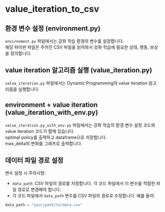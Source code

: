 # value_iteration_to_csv

## 환경 변수 설정 (environment.py)

`environment.py` 파일에서는 강화 학습 환경의 변수를 설정합니다. <br>
해당 파이썬 파일은 주어진 CSV 파일을 읽어와서 강화 학습에 필요한 상태, 행동, 보상을 정의합니다.


## value iteration 알고리즘 실행 (value_iteration.py)
`value_iteration.py` 파일에서는 Dynamic Programming의 value iteration 알고리즘을 실행합니다.

## environment + value iteration (value_iteration_with_env.py)
`value_iteration.py_with_env.py` 파일에서는 강화 학습의 환경 변수 설정 코드와 value iteration 코드가 함께 있습니다. <br>
optimal policy를 출력하고 dataframe으로 저장합니다. <br>
max_delta의 변화를 그래프로 출력합니다.

## 데이터 파일 경로 설정
변수 설정 시 주의사항:
- `data_path`: CSV 파일의 경로를 지정합니다. 각 코드 파일에서 이 변수를 적절한 파일 경로로 변경해야 합니다.
- 각 코드 파일에서 `data_path` 변수를 CSV 파일의 경로로 수정합니다. 예를 들어:
```python
data_path = "your/path/to/data.csv"


